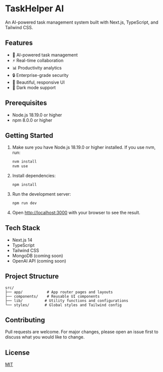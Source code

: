 # TaskHelper AI

An AI-powered task management system built with Next.js, TypeScript, and Tailwind CSS.

## Features

- 🤖 AI-powered task management
- ⚡ Real-time collaboration
- 📊 Productivity analytics
- 🔒 Enterprise-grade security
- 🎨 Beautiful, responsive UI
- 🌙 Dark mode support

## Prerequisites

- Node.js 18.19.0 or higher
- npm 8.0.0 or higher

## Getting Started

1. Make sure you have Node.js 18.19.0 or higher installed. If you use nvm, run:
   ```bash
   nvm install
   nvm use
   ```

2. Install dependencies:
   ```bash
   npm install
   ```

3. Run the development server:
   ```bash
   npm run dev
   ```

4. Open [http://localhost:3000](http://localhost:3000) with your browser to see the result.

## Tech Stack

- Next.js 14
- TypeScript
- Tailwind CSS
- MongoDB (coming soon)
- OpenAI API (coming soon)

## Project Structure

```
src/
├── app/           # App router pages and layouts
├── components/    # Reusable UI components
├── lib/          # Utility functions and configurations
└── styles/       # Global styles and Tailwind config
```

## Contributing

Pull requests are welcome. For major changes, please open an issue first to discuss what you would like to change.

## License

[MIT](https://choosealicense.com/licenses/mit/) 